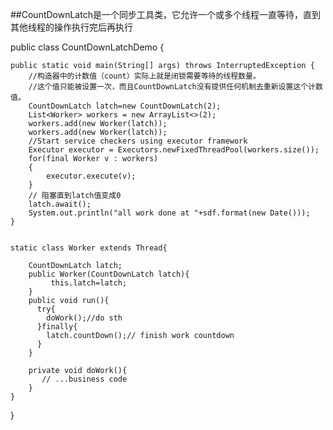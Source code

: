 ##CountDownLatch是一个同步工具类，它允许一个或多个线程一直等待，直到其他线程的操作执行完后再执行

public class CountDownLatchDemo {  
    
    public static void main(String[] args) throws InterruptedException {  
        //构造器中的计数值（count）实际上就是闭锁需要等待的线程数量。
        //这个值只能被设置一次，而且CountDownLatch没有提供任何机制去重新设置这个计数值。
        CountDownLatch latch=new CountDownLatch(2);
        List<Worker> workers = new ArrayList<>(2);
        workers.add(new Worker(latch));
        workers.add(new Worker(latch));
        //Start service checkers using executor framework
        Executor executor = Executors.newFixedThreadPool(workers.size());
        for(final Worker v : workers)
        {
            executor.execute(v);
        }
        // 阻塞直到latch值变成0
        latch.await();
        System.out.println("all work done at "+sdf.format(new Date()));  
    }  
      
      
    static class Worker extends Thread{  
       
        CountDownLatch latch;  
        public Worker(CountDownLatch latch){  
             this.latch=latch;  
        }  
        public void run(){
          try{
            doWork();//do sth
          }finally{
            latch.countDown();// finish work countdown
          }            
        }  
          
        private void doWork(){  
           // ...business code
        }  
    }  
      
       
} 
